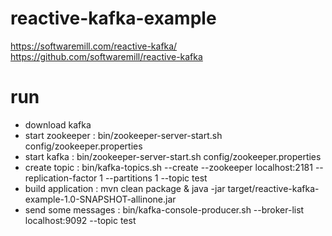 # reactive-kafka-example

https://softwaremill.com/reactive-kafka/
https://github.com/softwaremill/reactive-kafka

# run

- download kafka
- start zookeeper : bin/zookeeper-server-start.sh config/zookeeper.properties
- start kafka : bin/zookeeper-server-start.sh config/zookeeper.properties
- create topic : bin/kafka-topics.sh --create --zookeeper localhost:2181 --replication-factor 1 --partitions 1 --topic test
- build application : mvn clean package & java -jar target/reactive-kafka-example-1.0-SNAPSHOT-allinone.jar
- send some messages : bin/kafka-console-producer.sh --broker-list localhost:9092 --topic test
